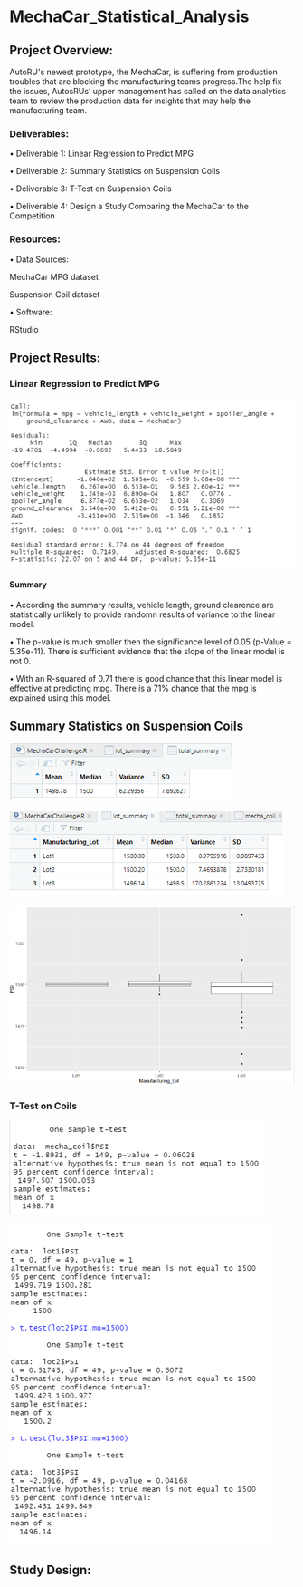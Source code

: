 
# MechaCar_Statistical_Analysis

## Project Overview:

AutoRU's newest prototype, the MechaCar, is suffering from production troubles that are blocking the manufacturing teams progress.The help fix the issues, AutosRUs’ upper management has called on the data analytics team to review the production data for insights that may help the manufacturing team.

### Deliverables:

•	Deliverable 1: Linear Regression to Predict MPG

•	Deliverable 2: Summary Statistics on Suspension Coils

•	Deliverable 3: T-Test on Suspension Coils

•	Deliverable 4: Design a Study Comparing the MechaCar to the Competition

### Resources:

•	Data Sources:

MechaCar MPG dataset

Suspension Coil dataset

•	Software:

RStudio

## Project Results:

### Linear Regression to Predict MPG



![](Pics/Linear%20Regression.png)

#### Summary

•	According the summary results, vehicle length, ground clearence are statistically unlikely to provide randomn results of variance to the linear model. 

•	The p-value is much smaller then the significance level of 0.05 (p-Value = 5.35e-11). There is sufficient evidence that the slope of the linear model is not 0.

•	With an R-squared of 0.71 there is good chance that this linear model is effective at predicting mpg. There is a 71% chance that the mpg is explained using this model.


## Summary Statistics on Suspension Coils

![](Pics/Total%20Summary.png)

![](Pics/Lot%20Summary.png)



![](Pics/Box%20Plot.png)

### T-Test on Coils

![](Pics/Sample%20T-Test.png)


![](Pics/T%20Test%20Lots.png)


## Study Design:




